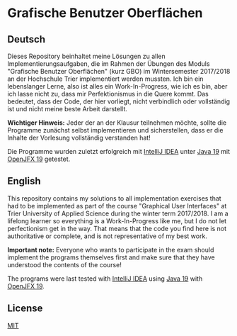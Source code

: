 # Grafische Benutzer Oberflächen

## Deutsch

Dieses Repository beinhaltet meine Lösungen zu allen Implementierungsaufgaben, die im Rahmen der Übungen des Moduls "Grafische Benutzer Oberflächen" (kurz GBO) im Wintersemester 2017/2018 an der Hochschule Trier implementiert werden mussten.
Ich bin ein lebenslanger Lerne, also ist alles ein Work-In-Progress, wie ich es bin, aber ich lasse nicht zu, dass mir Perfektionismus in die Quere kommt. Das bedeutet, dass der Code, der hier vorliegt, nicht verbindlich oder vollständig ist und nicht meine beste Arbeit darstellt.

**Wichtiger Hinweis:** Jeder der an der Klausur teilnehmen möchte, sollte die Programme zunächst selbst implementieren und sicherstellen, dass er die Inhalte der Vorlesung vollständig verstanden hat!

Die Programme wurden zuletzt erfolgreich mit [IntelliJ IDEA](https://www.jetbrains.com/idea/) unter [Java 19](https://www.java.com/) mit [OpenJFX 19](https://openjfx.io/) getestet.

## English

This repository contains my solutions to all implementation exercises that had to be implemented as part of the course "Graphical User Interfaces" at Trier University of Applied Science during the winter term 2017/2018.
I am a lifelong learner so everything is a Work-In-Progress like me, but I do not let perfectionism get in the way. That means that the code you find here is not authoritative or complete, and is not representative of my best work.

**Important note:** Everyone who wants to participate in the exam should implement the programs themselves first and make sure that they have understood the contents of the course!

The programs were last tested with [IntelliJ IDEA](https://www.jetbrains.com/idea/) using [Java 19](https://www.java.com/) with [OpenJFX 19](https://openjfx.io/).

## License

[MIT](https://choosealicense.com/licenses/mit/)
